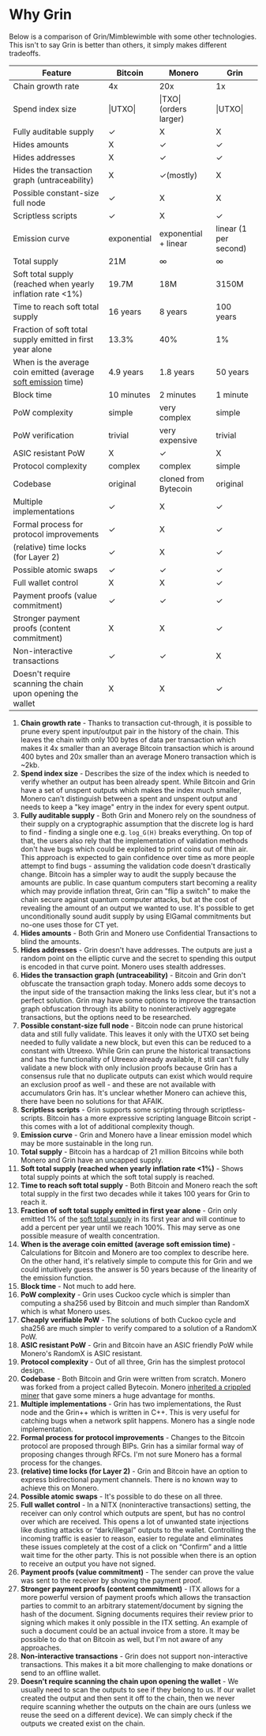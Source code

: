 # Why Grin

Below is a comparison of Grin/Mimblewimble with some other technologies. This isn't to say Grin is better than others, it simply makes different tradeoffs.

| Feature | Bitcoin | Monero | Grin |
| --- | --- | --- | --- |
| Chain growth rate | 4x | 20x | 1x |
| Spend index size | \|UTXO\| | \|TXO\| (orders larger) | \|UTXO\| |
| Fully auditable supply | ✓ | X | X |
| Hides amounts | X | ✓ | ✓ |
| Hides addresses | X | ✓ | ✓ |
| Hides the transaction graph (untraceability) | X | ✓(mostly) | X |
| Possible constant-size full node | ✓ | X | X |
| Scriptless scripts | ✓ | X | ✓ |
| Emission curve | exponential | exponential + linear | linear (1 per second) |
| Total supply | 21M | ∞ | ∞ |
| Soft total supply (reached when yearly inflation rate <1%) | 19.7M | 18M | 3150M |
| Time to reach soft total supply | 16 years | 8 years | 100 years |
| Fraction of soft total supply emitted in first year alone | 13.3% | 40% | 1% |
| When is the average coin emitted (average [soft emission](https://john-tromp.medium.com/a-case-for-using-soft-total-supply-1169a188d153) time) | 4.9 years | 1.8 years | 50 years |
| Block time | 10 minutes | 2 minutes | 1 minute |
| PoW complexity | simple | very complex | simple |
| PoW verification | trivial | very expensive | trivial |
| ASIC resistant PoW | X | ✓ | X |
| Protocol complexity | complex | complex | simple |
| Codebase | original | cloned from Bytecoin | original |
| Multiple implementations | ✓ | X | ✓ |
| Formal process for protocol improvements | ✓ | X | ✓ |
| (relative) time locks (for Layer 2) | ✓ | X | ✓ |
| Possible atomic swaps | ✓ | ✓ | ✓ |
| Full wallet control | X | X | ✓ |
| Payment proofs (value commitment) | ✓ | ✓ | ✓ |
| Stronger payment proofs (content commitment) | X | X | ✓ |
| Non-interactive transactions | ✓ | ✓ | X |
| Doesn't require scanning the chain upon opening the wallet | X | X | ✓ |


1. **Chain growth rate** - Thanks to transaction cut-through, it is possible to prune every spent input/output pair in the history of the chain. This leaves the chain with only 100 bytes of data per transaction which makes it 4x smaller than an average Bitcoin transaction which is around 400 bytes and 20x smaller than an average Monero transaction which is ~2kb.
2. **Spend index size** - Describes the size of the index which is needed to verify whether an output has been already spent. While Bitcoin and Grin have a set of unspent outputs which makes the index much smaller, Monero can't distinguish between a spent and unspent output and needs to keep a "key image" entry in the index for every spent output. 
3. **Fully auditable supply** - Both Grin and Monero rely on the soundness of their supply on a cryptographic assumption that the discrete log is hard to find - finding a single one e.g. `log_G(H)` breaks everything. On top of that, the users also rely that the implementation of validation methods don't have bugs which could be exploited to print coins out of thin air. This approach is expected to gain confidence over time as more people attempt to find bugs - assuming the validation code doesn't drastically change. Bitcoin has a simpler way to audit the supply because the amounts are public. In case quantum computers start becoming a reality which may provide inflation threat, Grin can "flip a switch" to make the chain secure against quantum computer attacks, but at the cost of revealing the amount of an output we wanted to use. It's possible to get unconditionally sound audit supply by using ElGamal commitments but no-one uses those for CT yet.
4. **Hides amounts** - Both Grin and Monero use Confidential Transactions to blind the amounts.
5. **Hides addresses** - Grin doesn't have addresses. The outputs are just a random point on the elliptic curve and the secret to spending this output is encoded in that curve point. Monero uses stealth addresses.
6. **Hides the transaction graph (untraceability)** - Bitcoin and Grin don't obfuscate the transaction graph today. Monero adds some decoys to the input side of the transaction making the links less clear, but it's not a perfect solution. Grin may have some options to improve the transaction graph obfuscation through its ability to noninteractively aggregate transactions, but the options need to be researched.
7. **Possible constant-size full node** - Bitcoin node can prune historical data and still fully validate. This leaves it only with the UTXO set being needed to fully validate a new block, but even this can be reduced to a constant with Utreexo. While Grin can prune the historical transactions and has the functionality of Utreexo already available, it still can't fully validate a new block with only inclusion proofs because Grin has a consensus rule that no duplicate outputs can exist which would require an exclusion proof as well - and these are not available with accumulators Grin has. It's unclear whether Monero can achieve this, there have been no solutions for that AFAIK.
8. **Scriptless scripts** - Grin supports some scripting through scriptless-scripts. Bitcoin has a more expressive scripting language Bitcoin script - this comes with a lot of additional complexity though.
9. **Emission curve** - Grin and Monero have a linear emission model which may be more sustainable in the long run.
10. **Total supply** - Bitcoin has a hardcap of 21 million Bitcoins while both Monero and Grin have an uncapped supply.
11. **Soft total supply (reached when yearly inflation rate <1%)** - Shows total supply points at which the soft total supply is reached.
12. **Time to reach soft total supply** - Both Bitcoin and Monero reach the soft total supply in the first two decades while it takes 100 years for Grin to reach it.
13. **Fraction of soft total supply emitted in first year alone** - Grin only emitted 1% of the [soft total supply](https://john-tromp.medium.com/a-case-for-using-soft-total-supply-1169a188d153) in its first year and will continue to add a percent per year until we reach 100%. This may serve as one possible measure of wealth concentration. 
14. **When is the average coin emitted (average soft emission time)** - Calculations for Bitcoin and Monero are too complex to describe here. On the other hand, it's relatively simple to compute this for Grin and we could intuitively guess the answer is 50 years because of the linearity of the emission function.
15. **Block time** - Not much to add here.
16. **PoW complexity** - Grin uses Cuckoo cycle which is simpler than computing a sha256 used by Bitcoin and much simpler than RandomX which is what Monero uses.
17. **Cheaply verifiable PoW** - The solutions of both Cuckoo cycle and sha256 are much simpler to verify compared to a solution of a RandomX PoW.
18. **ASIC resistant PoW** - Grin and Bitcoin have an ASIC friendly PoW while Monero's RandomX is ASIC resistant.
19. **Protocol complexity** - Out of all three, Grin has the simplest protocol design.
20. **Codebase** - Both Bitcoin and Grin were written from scratch. Monero was forked from a project called Bytecoin. Monero [inherited a crippled miner](https://web.archive.org/web/20220606220320/https://da-data.blogspot.com/2014/08/minting-money-with-monero-and-cpu.html) that gave some miners a huge advantage for months.
21. **Multiple implementations** - Grin has two implementations, the Rust node and the Grin++ which is written in C++. This is very useful for catching bugs when a network split happens. Monero has a single node implementation.
22. **Formal process for protocol improvements** - Changes to the Bitcoin protocol are proposed through BIPs. Grin has a similar formal way of proposing changes through RFCs. I'm not sure Monero has a formal process for the changes.
23. **(relative) time locks (for Layer 2)** - Grin and Bitcoin have an option to express bidirectional payment channels. There is no known way to achieve this on Monero.
24. **Possible atomic swaps** - It's possible to do these on all three.
25. **Full wallet control** - In a NITX (noninteractive transactions) setting, the receiver can only control which outputs are spent, but has no control over which are received. This opens a lot of unwanted state injections like dusting attacks or “dark/illegal” outputs to the wallet. Controlling the incoming traffic is easier to reason, easier to regulate and eliminates these issues completely at the cost of a click on “Confirm” and a little wait time for the other party. This is not possible when there is an option to receive an output you have not signed.
26. **Payment proofs (value commitment)** - The sender can prove the value was sent to the receiver by showing the payment proof.
27. **Stronger payment proofs (content commitment)** - ITX allows for a more powerful version of payment proofs which allows the transaction parties to commit to an arbitrary statement/document by signing the hash of the document. Signing documents requires their review prior to signing which makes it only possible in the ITX setting. An example of such a document could be an actual invoice from a store. It may be possible to do that on Bitcoin as well, but I'm not aware of any approaches.
28. **Non-interactive transactions** - Grin does not support non-interactive transactions. This makes it a bit more challenging to make donations or send to an offline wallet.
29. **Doesn't require scanning the chain upon opening the wallet** - We usually need to scan the outputs to see if they belong to us. If our wallet created the output and then sent it off to the chain, then we never require scanning whether the outputs on the chain are ours (unless we reuse the seed on a different device). We can simply check if the outputs we created exist on the chain.